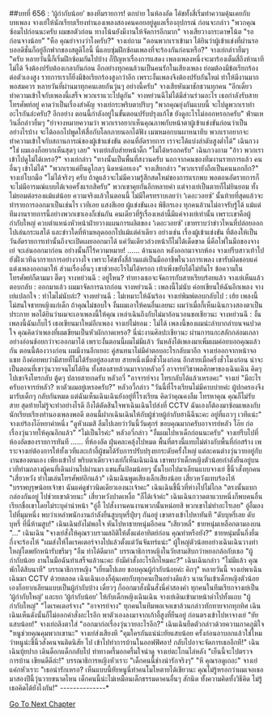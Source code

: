 ##บทที่ 656 : ‘ผู้กำกับน้อย’ ของทีมรายการ!
ตกบ่าย
ในห้องอัด โค้ชทั้งสี่เริ่มทำความคุ้นเคยกับบทเพลง
จางเย่ให้นักเรียบเรียงทำนองเพลงสองคนคอยอยู่ดูแลเรื่องอุปกรณ์ ก่อนจะกล่าว "พวกคุณซ้อมไปก่อนนะครับ ผมขอตัวก่อน ทางโน้นยังมีงานให้จัดการอีกมาก"
จางเสียวางกระดาษโน้ต "รอก่อนจางน้อย"
"หือ คุณย่าจางว่าไงครับ?" จางเย่ถาม
"ตอนพวกเราเข้ามา ได้ยินว่าผู้เข้าแข่งที่ผ่านรอบออดิชั่นก็อยู่อีกฟากของสตูดิโอนี้ นี่แอบซุ่มฝึกซ้อมเพลงที่จะร้องกันก่อนหรือ?"
จางเย่กล่าวยิ้มๆ "ครับ หลายวันนี้ก็เริ่มฝึกซ้อมกันไปบ้าง ก็ปัญหาเรื่องการแสดง เพลงเพลงหนึ่งจะมาร้องเต็มสี่ถึงห้านาทีไม่ได้ จึงต้องปรับต้องเกลากันก่อน อีกอย่างทุกคนล้วนเป็นคนรักในเสียงเพลง ย่อมต้องมีข้อเรียกร้องต่อตัวเองสูง รายการเราก็ยิ่งมีข้อเรียกร้องสูงกว่าอีก เพราะงั้นเพลงจึงต้องปรับกันใหม่ ทำให้มีงานมากพอสมควร หลายวันที่ผ่านมาทุกคนเลยกันวุ่นๆ อย่างนี้ครับ"
จางเสียหันมาชักชวนทุกคน "อีกเดี๋ยวทำความเข้าใจกับเพลงนี้เสร็จ พวกเราแวะไปดูกัน"
จางหย่วนฉีไม่ได้มีส่วนร่วมอะไร เธอกำลังรับสายโทรศัพท์อยู่ คาดว่าเป็นเรื่องสำคัญ
จางเย่กระพริบตาปริบๆ "พวกคุณยุ่งกันแบบนี้ จะไปดูพวกเราทำอะไรกันล่ะครับ? อีกอย่าง ตอนนี้กำลังอยู่ในขั้นตอนปรับปรุงแก้ไข ยังดูอะไรไม่ออกหรอกครับ"
ฟ่านเหวินลี่กล่าวยิ้มๆ "ย่าจางหมายความว่า พวกเราอยากเห็นคุณภาพกับหน้าตาผู้เข้าแข่งขันก่อนว่าเป็นอย่างไรบ้าง จะได้ออกไปพูดให้สื่อกับโลกภายนอกได้ฟัง เมฆหมอกบนผาหนาทึบ พวกเราอยากจะทำความเข้าใจกับสถานการณ์ของผู้เข้าแข่งขัน ตอนที่อัดรายการ เราจะได้แบ่งลำดับสูงต่ำได้"
เฉินกวง "ใช่ ผมเองก็อยากเห็นสุดๆ เลย"
จางเย่กลับส่ายหน้าดิ๊ก "ไม่ได้หรอกครับ"
เฉินกวงถาม "อ้าว พวกเราเข้าไปดูไม่ได้เหรอ?"
จางเย่กล่าว "ทางนั้นเป็นพื้นที่สงวนครับ นอกจากคนของทีมงานรายการแล้ว คนอื่นๆ เข้าไม่ได้"
"พวกเราแค่ยืนดูไกลๆ นิดหน่อยเอง" จางเสียกล่าว "พวกเรายังถือเป็นคนนอกอีก?"
จางเย่โบกมือ "ไม่ได้จริงๆ ครับ ถ้าดูแล้วจะไม่มีความรู้สึกสดใหม่ของการแรกพบ พอตอนอัดรายการก็จะไม่มีอารมณ์แบบได้เจอครั้งแรกสิครับ"
พวกเขาคุยกันอีกหลายคำ
แต่จางเย่เป็นตายก็ไม่ยินยอม ทั้งไม่ยอมต่อรองแม้แต่น้อย
ความจริงแล้วในตอนนี้ ไม่มีใครทราบเลยว่า ‘เดอะวอยซ์’ นั้นท้ายที่สุดแล้วจะทำรายการออกมาเป็นเช่นไร เวทีเอย แสงสีเอย ผู้แข่งขันเอง พิธีกรเอง ทุกคนล้วนไม่อาจรับรู้ได้ แม้แต่ทีมงานรายการนี้อย่างพวกเขาเองก็เช่นกัน คนเดียวที่รู้เรื่องเหล่านี้มีแค่จางเย่เท่านั้น เพราะเขาคือผู้กำกับใหญ่ ควบตำแหน่งหัวหน้าฝ่ายวางแผนการผลิตของ ‘เดอะวอยซ์’ เขาทราบว่าข่าวไหนที่ปล่อยออกไปเล่นกระแสได้ และข่าวใดที่ห้ามหลุดออกไปแม้แต่คำเดียว อย่างเช่น เรื่องผู้เข้าแข่งขัน ที่ต้องให้เป็นวันอัดรายการเท่านั้นถึงจะเปิดเผยออกมาได้ แค่วันเดียวล่วงหน้าก็ไม่ได้เด็ดขาด นี่คือไพ่ในมือของจางเย่ จะเล่นออกมาก่อน อย่างนั้นก็ไร้ความหมาย!
……
ด้านนอก
หลังออกมาจากห้อง จางเย่รีบสาวเท้าไปยังฝั่งเวทีฉากรายการอย่างวางใจ เพราะโค้ชทั้งสี่ล้วนแต่เป็นมืออาชีพในวงการเพลง เขารับผิดชอบแค่แต่งเพลงออกมาให้ ส่วนเรื่องอื่นๆ เขาช่วยอะไรไม่ได้หรอก
เท้าเพิ่งขยับได้ไม่ทันไร ข้อความในโทรศัพท์ก็ตามมา
ติ๊ดๆ
จางหย่วนฉี : อยู่ไหน?
ท่าทางเธอจะจัดการกับสายเรียบร้อยแล้ว
จางเย่เห็นแล้วตอบกลับ : ออกมาแล้ว ผมมาจัดการฉากก่อน
จางหย่วนฉี : เพลงนี้ไม่นับ ค่อยเขียนให้ฉันอีกเพลง
จางเย่แปลกใจ : ทำไมไม่นับล่ะ?
จางหย่วนฉี : ไม่เหมาะให้ฉันร้อง
จางเย่พิมพ์ตอบกลับไป : เฮ้ย เพลงนี้ไม่สนใจชายหญิงแก่เด็ก ถ้าคุณไม่ชอบใจ งั้นผมเอาให้คนอื่นเลยนะ ผมว่าเมื่อกี้เห็นเฉินกวงสองตาเป็นประกาย พอได้ยินว่าผมจะเอาเพลงนี้ให้คุณ เหล่าเฉินถึงกับไม่มาอ้อนวอนขอเชียวนะ
จางหย่วนฉี : งั้นเพลงนี้ฉันเก็บไว้ เธอเขียนมาใหม่อีกเพลง
จางเย่ไม่ยอม : ไม่ได้ เพลงนี้ของผมน่ะลำบากลำบนจนปวดใจ คุณคิดว่าเพลงที่ผมเขียนเป็นหัวผักกาดเหรอ? นี่น่ะงานศิลปะเชียวนะ ผ่านการแกะสลักกล่อมเกลาอย่างอ่อนช้อยกว่าจะออกมาได้ เพราะงั้นตอนนี้ผมไม่มีแล้ว วันหลังได้เพลงมาเพิ่มผมค่อยบอกคุณแล้วกัน ตอนนี้ต้องวางก่อน ผมมีงานอีกเยอะ
คู่สนทนาไม่มีคำตอบอะไรกลับมาอีก
จางเย่ออกจากหน้าจอแชท ถึงค่อยพบว่ามีสายที่ไม่ได้รับอยู่สองสาย สายหนึ่งเมื่อชั่วโมงก่อน อีกสายเมื่อครึ่งชั่วโมงก่อน น่าจะเป็นตอนที่เขาวุ่นวายจนไม่ได้ยิน ทั้งสองสายล้วนมาจากหลัวอวี่ อาจารย์วิชาพลศึกษาของเฉินเฉิน คิดๆ ไปเขาจึงโทรกลับ
ตู้ดๆ ปลายสายกดรับ
หลัวอวี่ "อาจารย์จาง โทรกลับได้แล้วเหรอคะ"
จางเย่ "มีอะไรครับอาจารย์หลัว? หาตัวผมอยู่เหรอครับ?"
หลัวอวี้กล่าว "วันนี้ที่โรงเรียนไม่มีคาบบ่ายค่ะ ผู้ปกครองจึงมารับเด็กๆ กลับกันหมด แต่ฉันเห็นเฉินเฉินยังอยู่ที่โรงเรียน คิดว่าคุณคงลืม โทรหาคุณ คุณก็ไม่รับสาย สุดท้ายไม่รู้จะทำอย่างไรดี ถึงได้ตัดสินใจพาเฉินเฉินไปส่งที่ CCTV ฉันเองก็ต้องมาซ้อมเพลงกับนักเรียบเรียงทำนองเพลงพอดี ตอนนี้ฝากเฉินเฉินให้กับผู้ช่วยผู้กำกับฮาฉีฉีนะคะ อยู่ที่แถวๆ เวทีแน่ะ"
จางเย่ร้องไอ๊หยาคำหนึ่ง "ดูหัวผมสิ ลืมไปเลยว่าวันนี้วันศุกร์ ขอบคุณมากครับอาจารย์หลัว โอ๊ย ก่อเรื่องวุ่นวายให้คุณอีกแล้ว"
"ไม่เป็นไรค่ะ" หลัวอวี่กล่าว
"งั้นผมไปหาเด็กก่อนนะครับ" จางเย่รีบไปที่ห้องอัดของรายการทันที
……
ที่ห้องอัด
ฝุ่นคละคลุ้งไปหมด
พื้นที่ตรงนี้แทบไม่ต่างกับพื้นที่ก่อสร้าง เพราะจางเย่ต้องการให้ทั้งเวทีและเก้าอี้ผู้ชมได้รับการปรับปรุงยกระดับครั้งใหญ่ แต่ละคนต่างวุ่นวายอยู่กับงานของตนเอง
เพียงเข้าไป พริบตาเดียวจางเย่ก็เห็นเฉินเฉิน เขาพบว่าเด็กหญิงตัวน้อยกำลังยืนอยู่บนเวทีท่ามกลางผู้คนที่เดินผ่านไปผ่านมา แขนสั้นป้อมน้อยๆ นั้นโบกไปมาเลียนแบบจางเย่ ชี้นิ้วสั่งทุกคน
"เสี่ยวหวัง ทำไมเล่นโทรศัพท์อีกแล้ว" เฉินเฉินพูดเสียงเล็กเสียงน้อย
เสี่ยวหวังแทบร้องไห้ "บรรพบุรุษน้อยเจ้าขา ฉันแค่ดูข่าวนิดเดียวเองนะเจ้าคะ"
เฉินเฉินชี้นิ้วที่ห่างไปไม่ไกล "ตรงนั้นแบกกล่องกันอยู่ ไปช่วยเขาด้วยนะ"
เสี่ยวหวังปาดเหงื่อ "ก็ได้เจ้าค่ะ"
เฉินเฉินกวาดตาแวบหนึ่งก็พบคนอื่น เรียกชื่อเขาโดยไม่ระบุคำนำหน้า "อู่อี้ ไปสั่งงานคนงานพวกนั้นหน่อยสิ พวกเขาไม่ทำอะไรเลย"
อู่อี้มองไปที่มุมหนึ่ง พบว่าเหล่าพนักงานกำลังยืนสูบบุหรี่ปุ๋ยๆ กันอยู่ เขาตรงเข้าไปหาทันที "ดับบุหรี่เลย ดับบุหรี่ ที่นี่ห้ามสูบ!"
เฉินเฉินยังไม่พอใจ หันไปหาชายหนุ่มอีกคน "เสียวหลี่"
ชายหนุ่มเหลือกตามองบน "..."
เฉินเฉิน "จางเย่สั่งให้คุณรวบรวมสถิติให้ตั้งแต่อาทิตย์ก่อน คุณทำหรือยัง?"
ชายหนุ่มนั้นกึ่งยิ้มกึ่งจะร้องไห้ "ผมส่งให้ไดเรคเตอร์จางไปแล้วตั้งแต่วันจันทร์แน่ะ"
ผู้ใหญ่ตัวน้อยอย่างเฉินเฉินวางท่าใหญ่โตพยักหน้ารับขรึมๆ "อืม ทำได้ดีมาก"
บรรณาธิการหญิงในวัยสามสิบกว่าหยอกล้อกับเธอ "ผู้กำกับน้อย งานในมือฉันทำเสร็จแล้วนะคะ ยังมีคำสั่งอะไรอีกไหมคะ?"
เฉินเฉินกล่าว "ไม่มีแล้ว คุณพักได้สิบนาที"
บรรณาธิการหญิง "เยี่ยมไปเลย ขอบคุณผู้กำกับน้อยค่ะ คิกๆ"
หลายวันนี้ จางเย่พาเฉินเฉินมา CCTV ด้วยตลอด เฉินเฉินเองก็คุ้นเคยกับทุกคนเป็นอย่างดีแล้ว นานวันเข้าเด็กหญิงตัวน้อยเองก็อยากเลียนแบบเป็นผู้กำกับบ้าง เดี๋ยวๆ ก็ออกมาสั่งนั่นสั่งนี่คำสองคำ ทุกคนในทีมเรียกจางเย่เป็น ‘ผู้กำกับใหญ่’ และยก ‘ผู้กำกับน้อย’ ให้กับเด็กหญิงเฉินเฉิน
จางเย่เดินเข้ามาหน้าดำไปทั้งแถบ
"ผู้กำกับใหญ่"
"ไดเรคเตอร์จาง"
"อาจารย์จาง"
ทุกคนในทีมพอเจอเขาล้วนกล่าวทักทายจากทุกทิศ
เฉินเฉินเห็นดังนั้นก็ไม่ออกคำสั่งอะไรอีก พาตัวเองลงมาจากเก้าอี้สูงที่ยืนอยู่ ก่อนตรงเข้าไปหาจางเย่
"ยัยแสบน้อย!" จางเย่ถลึงตาใส่ "ออกมาก่อเรื่องวุ่นวายอะไรอีก?"
เฉินเฉินยืดตัวกล่าวด้วยความภาคภูมิใจ "หนูช่วยคุณคุมพวกเขานะ"
จางเย่ส่งเสียงหึ "คุมใครกันแน่น่ะยัยแสบน้อย ครั้งก่อนอาบอกแล้วใช่ไหม ว่าหนูน่ะชี้นิ้วสั่งคนจนติดนิสัย ไป เข้าไปทำการบ้านในออฟฟิศอา! กลับไปอาจะจัดการเธออีกที!"
เฉินเฉินบุ้ยปาก เดินด็อกแด็กกลับไป ท่าทางครึ้มอกครึ้มใจน่าดู
จางเย่ตะโกนไล่หลัง "เย็นนี้จะไปตรวจการบ้าน เขียนดีดีล่ะ!"
บรรณาธิการหญิงหัวเราะ "เด็กคนนี้ช่างน่ารักจริงๆ"
"หึ คุณรอดูเถอะ" จางเย่แค่กหัวเราะ "เธอน่ารักเหรอ? เห็นแบบนี้ยัยหนูนี่ทำคนโมโหตายได้เชียวนะ คุณไม่รู้หรอกว่าผมเจอเธอมาสองปีนี้วุ่นวายขนาดไหน เด็กคนนี้น่ะไม่เหมือนเด็กธรรมดาคนอื่นๆ สักนิด ทั้งความคิดทั้งวิธีคิด ไม่รู้เธอคิดได้ยังไงกัน!"
*-*-*-*-*-*-*-*-*-*-*-*-*-*-*


[Go To Next Chapter]( ./57.md)